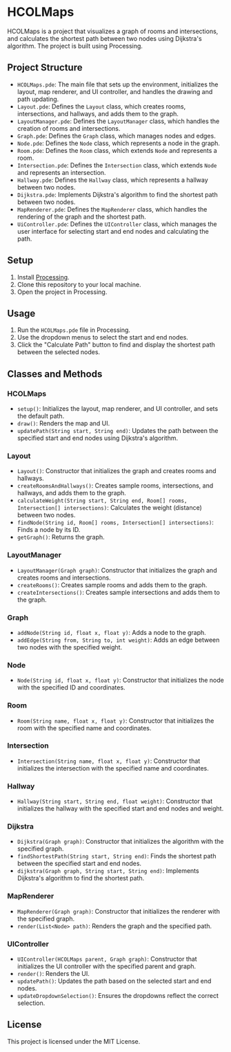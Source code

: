 # HCOLMaps

HCOLMaps is a project that visualizes a graph of rooms and intersections, and calculates the shortest path between two nodes using Dijkstra's algorithm. The project is built using Processing.

## Project Structure

- `HCOLMaps.pde`: The main file that sets up the environment, initializes the layout, map renderer, and UI controller, and handles the drawing and path updating.
- `Layout.pde`: Defines the `Layout` class, which creates rooms, intersections, and hallways, and adds them to the graph.
- `LayoutManager.pde`: Defines the `LayoutManager` class, which handles the creation of rooms and intersections.
- `Graph.pde`: Defines the `Graph` class, which manages nodes and edges.
- `Node.pde`: Defines the `Node` class, which represents a node in the graph.
- `Room.pde`: Defines the `Room` class, which extends `Node` and represents a room.
- `Intersection.pde`: Defines the `Intersection` class, which extends `Node` and represents an intersection.
- `Hallway.pde`: Defines the `Hallway` class, which represents a hallway between two nodes.
- `Dijkstra.pde`: Implements Dijkstra's algorithm to find the shortest path between two nodes.
- `MapRenderer.pde`: Defines the `MapRenderer` class, which handles the rendering of the graph and the shortest path.
- `UiController.pde`: Defines the `UIController` class, which manages the user interface for selecting start and end nodes and calculating the path.

## Setup

1. Install [Processing](https://processing.org/download/).
2. Clone this repository to your local machine.
3. Open the project in Processing.

## Usage

1. Run the `HCOLMaps.pde` file in Processing.
2. Use the dropdown menus to select the start and end nodes.
3. Click the "Calculate Path" button to find and display the shortest path between the selected nodes.

## Classes and Methods

### HCOLMaps

- `setup()`: Initializes the layout, map renderer, and UI controller, and sets the default path.
- `draw()`: Renders the map and UI.
- `updatePath(String start, String end)`: Updates the path between the specified start and end nodes using Dijkstra's algorithm.

### Layout

- `Layout()`: Constructor that initializes the graph and creates rooms and hallways.
- `createRoomsAndHallways()`: Creates sample rooms, intersections, and hallways, and adds them to the graph.
- `calculateWeight(String start, String end, Room[] rooms, Intersection[] intersections)`: Calculates the weight (distance) between two nodes.
- `findNode(String id, Room[] rooms, Intersection[] intersections)`: Finds a node by its ID.
- `getGraph()`: Returns the graph.

### LayoutManager

- `LayoutManager(Graph graph)`: Constructor that initializes the graph and creates rooms and intersections.
- `createRooms()`: Creates sample rooms and adds them to the graph.
- `createIntersections()`: Creates sample intersections and adds them to the graph.

### Graph

- `addNode(String id, float x, float y)`: Adds a node to the graph.
- `addEdge(String from, String to, int weight)`: Adds an edge between two nodes with the specified weight.

### Node

- `Node(String id, float x, float y)`: Constructor that initializes the node with the specified ID and coordinates.

### Room

- `Room(String name, float x, float y)`: Constructor that initializes the room with the specified name and coordinates.

### Intersection

- `Intersection(String name, float x, float y)`: Constructor that initializes the intersection with the specified name and coordinates.

### Hallway

- `Hallway(String start, String end, float weight)`: Constructor that initializes the hallway with the specified start and end nodes and weight.

### Dijkstra

- `Dijkstra(Graph graph)`: Constructor that initializes the algorithm with the specified graph.
- `findShortestPath(String start, String end)`: Finds the shortest path between the specified start and end nodes.
- `dijkstra(Graph graph, String start, String end)`: Implements Dijkstra's algorithm to find the shortest path.

### MapRenderer

- `MapRenderer(Graph graph)`: Constructor that initializes the renderer with the specified graph.
- `render(List<Node> path)`: Renders the graph and the specified path.

### UIController

- `UIController(HCOLMaps parent, Graph graph)`: Constructor that initializes the UI controller with the specified parent and graph.
- `render()`: Renders the UI.
- `updatePath()`: Updates the path based on the selected start and end nodes.
- `updateDropdownSelection()`: Ensures the dropdowns reflect the correct selection.

## License

This project is licensed under the MIT License.